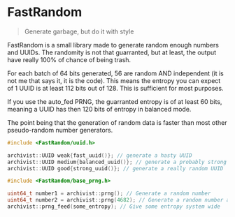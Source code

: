 # FastRandom

> Generate garbage, but do it with style

FastRandom is a small library made to generate random enough numbers and UUIDs. The randomity is not that guarranted, but at least, the output have really 100% of chance of being trash.

For each batch of 64 bits generated, 56 are random AND independent (it is not me that says it, it is the code). This means the entropy you can expect of 1 UUID is at least 112 bits out of 128. This is sufficient for most purposes.

If you use the auto_fed PRNG, the guarranted entropy is of at least 60 bits, meaning a UUID has then 120 bits of entropy in balanced mode.

The point being that the generation of random data is faster than most other pseudo-random number generators.

```c++
#include <FastRandom/uuid.h>

archivist::UUID weak{fast_uuid()}; // generate a hasty UUID
archivist::UUID medium{balanced_uuid()}; // generate a probably strong UUID
archivist::UUID good{strong_uuid()}; // generate a really random UUID
```

```c++
#include <FastRandom/base_prng.h>

uint64_t number1 = archivist::prng(); // Generate a random number
uint64_t number2 = archivist::prng(4682); // Generate a random number and mixes some entropy (thread wide)
archivist::prng_feed(some_entropy); // Give some entropy system wide
```
